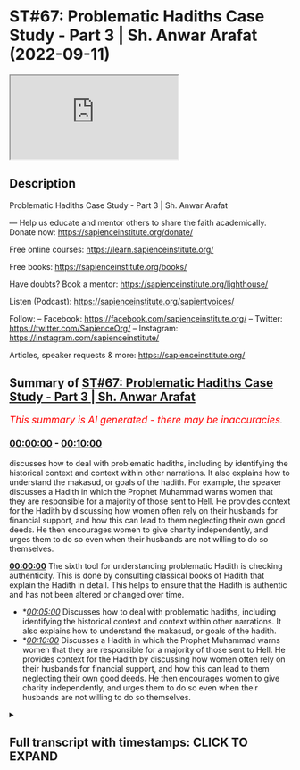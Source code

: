 # ST#67: Problematic Hadiths Case Study - Part 3 | Sh. Anwar Arafat (2022-09-11)

<iframe loading='lazy' src='https://www.youtube.com/embed/QlfuqSwdGX0'></iframe>

## Description

Problematic Hadiths Case Study - Part 3 | Sh. Anwar Arafat

—
Help us educate and mentor others to share the faith academically.
Donate now: https://sapienceinstitute.org/donate/ 

Free online courses: https://learn.sapienceinstitute.org/

Free books: https://sapienceinstitute.org/books/

Have doubts? Book a mentor: https://sapienceinstitute.org/lighthouse/

Listen (Podcast): https://sapienceinstitute.org/sapientvoices/

Follow:
– Facebook: https://facebook.com/sapienceinstitute.org/ 
– Twitter: https://twitter.com/SapienceOrg/ 
– Instagram: https://instagram.com/sapienceinstitute/ 

Articles, speaker requests & more: https://sapienceinstitute.org/

## Summary of [ST#67: Problematic Hadiths Case Study - Part 3 | Sh. Anwar Arafat](https://www.youtube.com/watch?v=QlfuqSwdGX0)


*<span style="color:red; font-size:125%">This summary is AI generated - there may be inaccuracies</span>. [](/)*

### [00:00:00](https://www.youtube.com/watch?v=QlfuqSwdGX0&t=0) - [00:10:00](https://www.youtube.com/watch?v=QlfuqSwdGX0&t=600)

 discusses how to deal with problematic hadiths, including by identifying the historical context and context within other narrations. It also explains how to understand the makasud, or goals of the hadith. For example, the speaker discusses a Hadith in which the Prophet Muhammad warns women that they are responsible for a majority of those sent to Hell. He provides context for the Hadith by discussing how women often rely on their husbands for financial support, and how this can lead to them neglecting their own good deeds. He then encourages women to give charity independently, and urges them to do so even when their husbands are not willing to do so themselves.

**[00:00:00](https://www.youtube.com/watch?v=QlfuqSwdGX0&t=0)** The sixth tool for understanding problematic Hadith is checking authenticity. This is done by consulting classical books of Hadith that explain the Hadith in detail. This helps to ensure that the Hadith is authentic and has not been altered or changed over time.
* **[00:05:00](https://www.youtube.com/watch?v=QlfuqSwdGX0&t=300)* Discusses how to deal with problematic hadiths, including identifying the historical context and context within other narrations. It also explains how to understand the makasud, or goals of the hadith.
* **[00:10:00](https://www.youtube.com/watch?v=QlfuqSwdGX0&t=600)* Discusses a Hadith in which the Prophet Muhammad warns women that they are responsible for a majority of those sent to Hell. He provides context for the Hadith by discussing how women often rely on their husbands for financial support, and how this can lead to them neglecting their own good deeds. He then encourages women to give charity independently, and urges them to do so even when their husbands are not willing to do so themselves.

<details><summary><h2>Full transcript with timestamps: CLICK TO EXPAND</h2></summary>

[0:00:00](https://youtu.be/QlfuqSwdGX0?t=0) foreign  
[0:00:15](https://youtu.be/QlfuqSwdGX0?t=15) thoughts where we discuss the  
[0:00:18](https://youtu.be/QlfuqSwdGX0?t=18) philosophical issues we answer some of  
[0:00:20](https://youtu.be/QlfuqSwdGX0?t=20) the contentions that are brought against  
[0:00:21](https://youtu.be/QlfuqSwdGX0?t=21) Islam and we offer a robust case for the  
[0:00:24](https://youtu.be/QlfuqSwdGX0?t=24) veracity and beauty of Islam as a way of  
[0:00:26](https://youtu.be/QlfuqSwdGX0?t=26) life  
[0:00:27](https://youtu.be/QlfuqSwdGX0?t=27) my name is and today we are continuing  
[0:00:30](https://youtu.be/QlfuqSwdGX0?t=30) our problematic Hadith  
[0:00:34](https://youtu.be/QlfuqSwdGX0?t=34) and applying our toolkit and  
[0:00:36](https://youtu.be/QlfuqSwdGX0?t=36) understanding it inshallah we are on  
[0:00:38](https://youtu.be/QlfuqSwdGX0?t=38) tool number five with our problem like  
[0:00:40](https://youtu.be/QlfuqSwdGX0?t=40) Hadith remember the problematic Hadith  
[0:00:42](https://youtu.be/QlfuqSwdGX0?t=42) seems to indicate that women are  
[0:00:46](https://youtu.be/QlfuqSwdGX0?t=46) deficient in their intelligence  
[0:00:47](https://youtu.be/QlfuqSwdGX0?t=47) deficient in their minds and deficient  
[0:00:49](https://youtu.be/QlfuqSwdGX0?t=49) in their religion does it actually do  
[0:00:52](https://youtu.be/QlfuqSwdGX0?t=52) that this is what we're finding out  
[0:00:54](https://youtu.be/QlfuqSwdGX0?t=54) uh tool number five and Tool number five  
[0:00:56](https://youtu.be/QlfuqSwdGX0?t=56) is access to the books that actually  
[0:01:01](https://youtu.be/QlfuqSwdGX0?t=61) explain the Hadith right and we did this  
[0:01:04](https://youtu.be/QlfuqSwdGX0?t=64) I have a whole paper where you can  
[0:01:06](https://youtu.be/QlfuqSwdGX0?t=66) access it in shalatara online I  
[0:01:09](https://youtu.be/QlfuqSwdGX0?t=69) consulted over a dozen classical books  
[0:01:13](https://youtu.be/QlfuqSwdGX0?t=73) of shuru that actually go over this  
[0:01:15](https://youtu.be/QlfuqSwdGX0?t=75) because this Hadith appears in many  
[0:01:17](https://youtu.be/QlfuqSwdGX0?t=77) books of Hadith and so any will actually  
[0:01:19](https://youtu.be/QlfuqSwdGX0?t=79) explain it we'll go through it  
[0:01:22](https://youtu.be/QlfuqSwdGX0?t=82) and that's something that we did and it  
[0:01:24](https://youtu.be/QlfuqSwdGX0?t=84) helps obviously give that understanding  
[0:01:26](https://youtu.be/QlfuqSwdGX0?t=86) now that is a classical understanding  
[0:01:29](https://youtu.be/QlfuqSwdGX0?t=89) remember our sincerity to the religion  
[0:01:31](https://youtu.be/QlfuqSwdGX0?t=91) our sincerity of playing tool number one  
[0:01:33](https://youtu.be/QlfuqSwdGX0?t=93) is also realizing that classically what  
[0:01:37](https://youtu.be/QlfuqSwdGX0?t=97) was important to them isn't necessarily  
[0:01:39](https://youtu.be/QlfuqSwdGX0?t=99) what's important to us  
[0:01:41](https://youtu.be/QlfuqSwdGX0?t=101) some Scholars problematize this Hadith  
[0:01:43](https://youtu.be/QlfuqSwdGX0?t=103) classically some did not now a person  
[0:01:46](https://youtu.be/QlfuqSwdGX0?t=106) might say hey wait a second those who  
[0:01:47](https://youtu.be/QlfuqSwdGX0?t=107) did not does that mean that they're  
[0:01:49](https://youtu.be/QlfuqSwdGX0?t=109) biased against women does that mean that  
[0:01:50](https://youtu.be/QlfuqSwdGX0?t=110) they have an issue Etc no not  
[0:01:52](https://youtu.be/QlfuqSwdGX0?t=112) necessarily remember they had their own  
[0:01:54](https://youtu.be/QlfuqSwdGX0?t=114) issues that they were dealing with in  
[0:01:55](https://youtu.be/QlfuqSwdGX0?t=115) their own lens their own Paradigm the  
[0:01:57](https://youtu.be/QlfuqSwdGX0?t=117) world was very different we can apply  
[0:01:59](https://youtu.be/QlfuqSwdGX0?t=119) that by the way to almost any era to  
[0:02:02](https://youtu.be/QlfuqSwdGX0?t=122) almost any  
[0:02:04](https://youtu.be/QlfuqSwdGX0?t=124) um geographical place as well in the  
[0:02:05](https://youtu.be/QlfuqSwdGX0?t=125) west if I looked a thousand years ago  
[0:02:07](https://youtu.be/QlfuqSwdGX0?t=127) what were their comments on women I  
[0:02:09](https://youtu.be/QlfuqSwdGX0?t=129) would be shocked and surprised and yet  
[0:02:11](https://youtu.be/QlfuqSwdGX0?t=131) in some ways  
[0:02:12](https://youtu.be/QlfuqSwdGX0?t=132) there might be some wisdom to be taken  
[0:02:14](https://youtu.be/QlfuqSwdGX0?t=134) from some of their writings as well it's  
[0:02:16](https://youtu.be/QlfuqSwdGX0?t=136) not that I completely write them off  
[0:02:17](https://youtu.be/QlfuqSwdGX0?t=137) because they don't see the world as I do  
[0:02:20](https://youtu.be/QlfuqSwdGX0?t=140) I have to put them in their place and  
[0:02:22](https://youtu.be/QlfuqSwdGX0?t=142) understand that as well some of the  
[0:02:23](https://youtu.be/QlfuqSwdGX0?t=143) books of by the way the books that  
[0:02:25](https://youtu.be/QlfuqSwdGX0?t=145) explain the Hadith some of them don't  
[0:02:28](https://youtu.be/QlfuqSwdGX0?t=148) even come across the issue of the  
[0:02:30](https://youtu.be/QlfuqSwdGX0?t=150) deficiency they don't even address it  
[0:02:32](https://youtu.be/QlfuqSwdGX0?t=152) because they're not interested in it  
[0:02:34](https://youtu.be/QlfuqSwdGX0?t=154) from that perspective they're interested  
[0:02:35](https://youtu.be/QlfuqSwdGX0?t=155) in the rulings that apply for the Muslim  
[0:02:39](https://youtu.be/QlfuqSwdGX0?t=159) to apply in their life so for example in  
[0:02:43](https://youtu.be/QlfuqSwdGX0?t=163) bukhari itself this Hadith appears three  
[0:02:46](https://youtu.be/QlfuqSwdGX0?t=166) different times one time it appears in  
[0:02:49](https://youtu.be/QlfuqSwdGX0?t=169) the book of menstruation because of its  
[0:02:54](https://youtu.be/QlfuqSwdGX0?t=174) comment on Menses where it makes that  
[0:02:58](https://youtu.be/QlfuqSwdGX0?t=178) Proclamation that a woman if she's on  
[0:03:00](https://youtu.be/QlfuqSwdGX0?t=180) her menstrual cycle she does not pray  
[0:03:03](https://youtu.be/QlfuqSwdGX0?t=183) she does not fast perfect so that's why  
[0:03:05](https://youtu.be/QlfuqSwdGX0?t=185) he put it in that chapter so many of the  
[0:03:07](https://youtu.be/QlfuqSwdGX0?t=187) many of the explanations are going to  
[0:03:10](https://youtu.be/QlfuqSwdGX0?t=190) tackle the Hadith from that perspective  
[0:03:11](https://youtu.be/QlfuqSwdGX0?t=191) because they're already on that chapter  
[0:03:13](https://youtu.be/QlfuqSwdGX0?t=193) they're not going to address the whole  
[0:03:15](https://youtu.be/QlfuqSwdGX0?t=195) other theological issues that are in it  
[0:03:17](https://youtu.be/QlfuqSwdGX0?t=197) this is why a person might access some  
[0:03:19](https://youtu.be/QlfuqSwdGX0?t=199) of these books and be like hey wait a  
[0:03:20](https://youtu.be/QlfuqSwdGX0?t=200) second he's not even talking about this  
[0:03:21](https://youtu.be/QlfuqSwdGX0?t=201) and that's actually correct in the  
[0:03:24](https://youtu.be/QlfuqSwdGX0?t=204) second chapter that it appears it  
[0:03:26](https://youtu.be/QlfuqSwdGX0?t=206) appears in the book of zakah and it's  
[0:03:28](https://youtu.be/QlfuqSwdGX0?t=208) because there's an added section where  
[0:03:31](https://youtu.be/QlfuqSwdGX0?t=211) after the prophet because remember the  
[0:03:32](https://youtu.be/QlfuqSwdGX0?t=212) whole beginning of the Hadith is where  
[0:03:34](https://youtu.be/QlfuqSwdGX0?t=214) the prophetam is actually encouraging  
[0:03:35](https://youtu.be/QlfuqSwdGX0?t=215) them to donate to give and so a woman  
[0:03:37](https://youtu.be/QlfuqSwdGX0?t=217) comes to the prophet salallahu and she  
[0:03:40](https://youtu.be/QlfuqSwdGX0?t=220) says can I give my husband charity and  
[0:03:43](https://youtu.be/QlfuqSwdGX0?t=223) so  
[0:03:44](https://youtu.be/QlfuqSwdGX0?t=224) he says yes etc etc and so she because  
[0:03:47](https://youtu.be/QlfuqSwdGX0?t=227) of her question is asking about charity  
[0:03:49](https://youtu.be/QlfuqSwdGX0?t=229) the scholars will discuss that whole  
[0:03:51](https://youtu.be/QlfuqSwdGX0?t=231) issue of can a wife give her husband  
[0:03:54](https://youtu.be/QlfuqSwdGX0?t=234) charity if she's wealthier than he is  
[0:03:56](https://youtu.be/QlfuqSwdGX0?t=236) and that's a whole other subject for  
[0:03:58](https://youtu.be/QlfuqSwdGX0?t=238) another day inshallah right so depending  
[0:04:00](https://youtu.be/QlfuqSwdGX0?t=240) on where the scholar put it he obviously  
[0:04:03](https://youtu.be/QlfuqSwdGX0?t=243) has a point because he wants people to  
[0:04:05](https://youtu.be/QlfuqSwdGX0?t=245) understand something a ruling etc etc so  
[0:04:07](https://youtu.be/QlfuqSwdGX0?t=247) I have to realize that that not  
[0:04:08](https://youtu.be/QlfuqSwdGX0?t=248) everybody is going to have the same  
[0:04:09](https://youtu.be/QlfuqSwdGX0?t=249) problems that I have what we  
[0:04:11](https://youtu.be/QlfuqSwdGX0?t=251) problematize now is not what people  
[0:04:13](https://youtu.be/QlfuqSwdGX0?t=253) problematize a long time ago  
[0:04:15](https://youtu.be/QlfuqSwdGX0?t=255) that's not necessarily a bad thing we  
[0:04:18](https://youtu.be/QlfuqSwdGX0?t=258) don't automatically write them off  
[0:04:19](https://youtu.be/QlfuqSwdGX0?t=259) because they don't share the passions  
[0:04:21](https://youtu.be/QlfuqSwdGX0?t=261) that we do right everybody has their  
[0:04:24](https://youtu.be/QlfuqSwdGX0?t=264) historical place so that's number five  
[0:04:26](https://youtu.be/QlfuqSwdGX0?t=266) number six tool number six  
[0:04:29](https://youtu.be/QlfuqSwdGX0?t=269) is checking authenticity  
[0:04:32](https://youtu.be/QlfuqSwdGX0?t=272) and as we said If a person is paying you  
[0:04:34](https://youtu.be/QlfuqSwdGX0?t=274) know what I mean attention to this and  
[0:04:35](https://youtu.be/QlfuqSwdGX0?t=275) knows this since we said it's Muslim  
[0:04:38](https://youtu.be/QlfuqSwdGX0?t=278) both of these this is of the highest  
[0:04:41](https://youtu.be/QlfuqSwdGX0?t=281) degrees of authenticity outside of these  
[0:04:43](https://youtu.be/QlfuqSwdGX0?t=283) books it appears  
[0:04:47](https://youtu.be/QlfuqSwdGX0?t=287) it also a version of it appears  
[0:04:51](https://youtu.be/QlfuqSwdGX0?t=291) and in fact the version of the helps us  
[0:04:54](https://youtu.be/QlfuqSwdGX0?t=294) understand it even more even though the  
[0:04:56](https://youtu.be/QlfuqSwdGX0?t=296) version of the of Imam does not contain  
[0:05:00](https://youtu.be/QlfuqSwdGX0?t=300) this problematic phrase which is that  
[0:05:02](https://youtu.be/QlfuqSwdGX0?t=302) they are deficient in their intellect  
[0:05:04](https://youtu.be/QlfuqSwdGX0?t=304) deficient in religion it has the first  
[0:05:06](https://youtu.be/QlfuqSwdGX0?t=306) part where he's encouraging them to give  
[0:05:08](https://youtu.be/QlfuqSwdGX0?t=308) and that they can constituted a majority  
[0:05:11](https://youtu.be/QlfuqSwdGX0?t=311) of the people of the Hellfire meaning  
[0:05:12](https://youtu.be/QlfuqSwdGX0?t=312) women  
[0:05:12](https://youtu.be/QlfuqSwdGX0?t=312) five different companions have narrated  
[0:05:15](https://youtu.be/QlfuqSwdGX0?t=315) this Hadith so many unique Chains It's  
[0:05:18](https://youtu.be/QlfuqSwdGX0?t=318) almost impossible from a Hadith  
[0:05:19](https://youtu.be/QlfuqSwdGX0?t=319) perspective to put any flaw on this  
[0:05:22](https://youtu.be/QlfuqSwdGX0?t=322) Hadith so that we know that it's  
[0:05:23](https://youtu.be/QlfuqSwdGX0?t=323) completely authentic but this is a step  
[0:05:25](https://youtu.be/QlfuqSwdGX0?t=325) that a person can do if I come across a  
[0:05:27](https://youtu.be/QlfuqSwdGX0?t=327) problematic Hadith and I realize it's  
[0:05:28](https://youtu.be/QlfuqSwdGX0?t=328) weak and it goes against a lot of what I  
[0:05:30](https://youtu.be/QlfuqSwdGX0?t=330) don't understand about Islam that I can  
[0:05:32](https://youtu.be/QlfuqSwdGX0?t=332) write it off I know that this probably  
[0:05:34](https://youtu.be/QlfuqSwdGX0?t=334) isn't true but remember it's  
[0:05:35](https://youtu.be/QlfuqSwdGX0?t=335) probabilistic in nature when I look at  
[0:05:38](https://youtu.be/QlfuqSwdGX0?t=338) this and I see hey wait a second the  
[0:05:40](https://youtu.be/QlfuqSwdGX0?t=340) prophetam is saying this checking  
[0:05:41](https://youtu.be/QlfuqSwdGX0?t=341) authenticity is something that a person  
[0:05:43](https://youtu.be/QlfuqSwdGX0?t=343) should do however in this case it's  
[0:05:45](https://youtu.be/QlfuqSwdGX0?t=345) completely authentic now  
[0:05:47](https://youtu.be/QlfuqSwdGX0?t=347) there are people remember we said  
[0:05:50](https://youtu.be/QlfuqSwdGX0?t=350) that their bias might cause them to  
[0:05:53](https://youtu.be/QlfuqSwdGX0?t=353) write off Hadith in its entirety because  
[0:05:56](https://youtu.be/QlfuqSwdGX0?t=356) of one or two problematic how did they  
[0:05:58](https://youtu.be/QlfuqSwdGX0?t=358) come across because they don't like them  
[0:05:59](https://youtu.be/QlfuqSwdGX0?t=359) or doesn't agree with their own Paradigm  
[0:06:01](https://youtu.be/QlfuqSwdGX0?t=361) their own worldview  
[0:06:03](https://youtu.be/QlfuqSwdGX0?t=363) now while understanding that they have a  
[0:06:05](https://youtu.be/QlfuqSwdGX0?t=365) problem and I completely understand this  
[0:06:06](https://youtu.be/QlfuqSwdGX0?t=366) in fact this is why we're doing this to  
[0:06:08](https://youtu.be/QlfuqSwdGX0?t=368) just write off Hadith in its entirety  
[0:06:10](https://youtu.be/QlfuqSwdGX0?t=370) because I don't like it is incorrect and  
[0:06:13](https://youtu.be/QlfuqSwdGX0?t=373) it's not  
[0:06:15](https://youtu.be/QlfuqSwdGX0?t=375) a stable or sound method because writing  
[0:06:18](https://youtu.be/QlfuqSwdGX0?t=378) off Hadith in its entirety introduces a  
[0:06:21](https://youtu.be/QlfuqSwdGX0?t=381) hundred more problems thousands of more  
[0:06:24](https://youtu.be/QlfuqSwdGX0?t=384) problems  
[0:06:25](https://youtu.be/QlfuqSwdGX0?t=385) then we're solving I might solve like in  
[0:06:28](https://youtu.be/QlfuqSwdGX0?t=388) this case oh if I just say well I don't  
[0:06:30](https://youtu.be/QlfuqSwdGX0?t=390) believe in Hadith anyways so there's no  
[0:06:32](https://youtu.be/QlfuqSwdGX0?t=392) issue women are not deficient in their  
[0:06:33](https://youtu.be/QlfuqSwdGX0?t=393) intellect and intelligence yeah but now  
[0:06:35](https://youtu.be/QlfuqSwdGX0?t=395) I've introduced so many new problems  
[0:06:38](https://youtu.be/QlfuqSwdGX0?t=398) it's not even worth it it's not even  
[0:06:39](https://youtu.be/QlfuqSwdGX0?t=399) practical or pragmatic or wise and so  
[0:06:44](https://youtu.be/QlfuqSwdGX0?t=404) we have to realize that  
[0:06:46](https://youtu.be/QlfuqSwdGX0?t=406) it is authentic now we have to face it  
[0:06:48](https://youtu.be/QlfuqSwdGX0?t=408) we have to deal with it and these are  
[0:06:50](https://youtu.be/QlfuqSwdGX0?t=410) where some of the challenges come in for  
[0:06:52](https://youtu.be/QlfuqSwdGX0?t=412) some people  
[0:06:53](https://youtu.be/QlfuqSwdGX0?t=413) tool number seven  
[0:06:55](https://youtu.be/QlfuqSwdGX0?t=415) is understanding the makasud which is  
[0:06:58](https://youtu.be/QlfuqSwdGX0?t=418) there are goals of the Hadith there are  
[0:07:00](https://youtu.be/QlfuqSwdGX0?t=420) goals of legislation there's goals even  
[0:07:02](https://youtu.be/QlfuqSwdGX0?t=422) within the Quran itself  
[0:07:05](https://youtu.be/QlfuqSwdGX0?t=425) there's wisdom in everything is the  
[0:07:07](https://youtu.be/QlfuqSwdGX0?t=427) prophet saws trying to say something he  
[0:07:09](https://youtu.be/QlfuqSwdGX0?t=429) is  
[0:07:10](https://youtu.be/QlfuqSwdGX0?t=430) what is that so let's look into it and  
[0:07:13](https://youtu.be/QlfuqSwdGX0?t=433) we can do this by the way we can apply  
[0:07:15](https://youtu.be/QlfuqSwdGX0?t=435) it and inshallah we will when we do the  
[0:07:16](https://youtu.be/QlfuqSwdGX0?t=436) reread but I want to mention that tool  
[0:07:18](https://youtu.be/QlfuqSwdGX0?t=438) here that  
[0:07:19](https://youtu.be/QlfuqSwdGX0?t=439) if I know that even if I don't  
[0:07:22](https://youtu.be/QlfuqSwdGX0?t=442) understand the Hadith or  
[0:07:24](https://youtu.be/QlfuqSwdGX0?t=444) I can at least acknowledge okay this is  
[0:07:26](https://youtu.be/QlfuqSwdGX0?t=446) somewhat problematic I can at least say  
[0:07:28](https://youtu.be/QlfuqSwdGX0?t=448) you know I don't understand but I do  
[0:07:29](https://youtu.be/QlfuqSwdGX0?t=449) know that I trust the prophet saws  
[0:07:32](https://youtu.be/QlfuqSwdGX0?t=452) and I trust his wisdom maybe there's  
[0:07:35](https://youtu.be/QlfuqSwdGX0?t=455) something behind what he's saying  
[0:07:36](https://youtu.be/QlfuqSwdGX0?t=456) there's not a problem saying I don't  
[0:07:39](https://youtu.be/QlfuqSwdGX0?t=459) know there's not a problem in saying  
[0:07:40](https://youtu.be/QlfuqSwdGX0?t=460) this isn't clear there is a problem in  
[0:07:42](https://youtu.be/QlfuqSwdGX0?t=462) saying you know what I don't understand  
[0:07:43](https://youtu.be/QlfuqSwdGX0?t=463) this I'm just going to throw it out  
[0:07:45](https://youtu.be/QlfuqSwdGX0?t=465) we that's why we need patience right so  
[0:07:48](https://youtu.be/QlfuqSwdGX0?t=468) saying I don't know investigating  
[0:07:50](https://youtu.be/QlfuqSwdGX0?t=470) further I think this is one of the best  
[0:07:52](https://youtu.be/QlfuqSwdGX0?t=472) courses that a Muslim can actually apply  
[0:07:54](https://youtu.be/QlfuqSwdGX0?t=474) number eight and number nine are both  
[0:07:56](https://youtu.be/QlfuqSwdGX0?t=476) related meaning understanding the  
[0:07:58](https://youtu.be/QlfuqSwdGX0?t=478) historical context and the context  
[0:07:59](https://youtu.be/QlfuqSwdGX0?t=479) within the other narrations okay  
[0:08:01](https://youtu.be/QlfuqSwdGX0?t=481) historical context  
[0:08:04](https://youtu.be/QlfuqSwdGX0?t=484) tells us that most of the versions does  
[0:08:07](https://youtu.be/QlfuqSwdGX0?t=487) not mention that there was Aid or there  
[0:08:09](https://youtu.be/QlfuqSwdGX0?t=489) was a but in some of them the ones in  
[0:08:11](https://youtu.be/QlfuqSwdGX0?t=491) bukhari  
[0:08:14](https://youtu.be/QlfuqSwdGX0?t=494) mentioned that there was a the prophetam  
[0:08:17](https://youtu.be/QlfuqSwdGX0?t=497) gave a sermon and that there was a  
[0:08:19](https://youtu.be/QlfuqSwdGX0?t=499) congregation people gathered now the  
[0:08:21](https://youtu.be/QlfuqSwdGX0?t=501) version of bukhari the narrator says it  
[0:08:24](https://youtu.be/QlfuqSwdGX0?t=504) was either  
[0:08:25](https://youtu.be/QlfuqSwdGX0?t=505) he's not sure  
[0:08:27](https://youtu.be/QlfuqSwdGX0?t=507) the version in what thought he actually  
[0:08:29](https://youtu.be/QlfuqSwdGX0?t=509) says it was during the solar eclipse  
[0:08:34](https://youtu.be/QlfuqSwdGX0?t=514) now there's certainty he says it was  
[0:08:37](https://youtu.be/QlfuqSwdGX0?t=517) during the eclipse we had the prayer and  
[0:08:40](https://youtu.be/QlfuqSwdGX0?t=520) after the prayer he gave now you don't  
[0:08:42](https://youtu.be/QlfuqSwdGX0?t=522) have to give a after the eclipse prayer  
[0:08:44](https://youtu.be/QlfuqSwdGX0?t=524) but he did because people had gathered  
[0:08:46](https://youtu.be/QlfuqSwdGX0?t=526) and he wanted to encourage them to  
[0:08:48](https://youtu.be/QlfuqSwdGX0?t=528) actually give donate etc etc which is  
[0:08:50](https://youtu.be/QlfuqSwdGX0?t=530) what we should be doing during the  
[0:08:51](https://youtu.be/QlfuqSwdGX0?t=531) eclipse prayer this makes a lot of sense  
[0:08:53](https://youtu.be/QlfuqSwdGX0?t=533) now because if it's during AIDS Aid is  
[0:08:55](https://youtu.be/QlfuqSwdGX0?t=535) usually a joyous Affair Etc and he would  
[0:08:58](https://youtu.be/QlfuqSwdGX0?t=538) give the women their own sermon Etc but  
[0:09:00](https://youtu.be/QlfuqSwdGX0?t=540) he would encourage them to do good and  
[0:09:01](https://youtu.be/QlfuqSwdGX0?t=541) what not but in this one in this case he  
[0:09:04](https://youtu.be/QlfuqSwdGX0?t=544) seems very concerned plus the wording  
[0:09:08](https://youtu.be/QlfuqSwdGX0?t=548) even though it mentions that it could be  
[0:09:10](https://youtu.be/QlfuqSwdGX0?t=550) Aid actually alludes to the eclipse  
[0:09:13](https://youtu.be/QlfuqSwdGX0?t=553) prayer why he says I have been shown  
[0:09:16](https://youtu.be/QlfuqSwdGX0?t=556) that you were a majority of the people  
[0:09:18](https://youtu.be/QlfuqSwdGX0?t=558) of the Hellfire now pause and the  
[0:09:21](https://youtu.be/QlfuqSwdGX0?t=561) version of motla the prophet salallahu  
[0:09:24](https://youtu.be/QlfuqSwdGX0?t=564) while he's praying the eclipse prayer he  
[0:09:26](https://youtu.be/QlfuqSwdGX0?t=566) says while he is praying he said in  
[0:09:29](https://youtu.be/QlfuqSwdGX0?t=569) front of him Allah opened up like a  
[0:09:31](https://youtu.be/QlfuqSwdGX0?t=571) portal or whatever and he saw  
[0:09:34](https://youtu.be/QlfuqSwdGX0?t=574) Paradise in front of him and he saw from  
[0:09:37](https://youtu.be/QlfuqSwdGX0?t=577) its fruits and its trees so much so that  
[0:09:39](https://youtu.be/QlfuqSwdGX0?t=579) he says if I were to reach out with my  
[0:09:41](https://youtu.be/QlfuqSwdGX0?t=581) hand and grab the grapes he said I saw  
[0:09:44](https://youtu.be/QlfuqSwdGX0?t=584) some grapes and grabbed them and brought  
[0:09:46](https://youtu.be/QlfuqSwdGX0?t=586) them they would have remained here in  
[0:09:47](https://youtu.be/QlfuqSwdGX0?t=587) the Dunya and you would have eaten from  
[0:09:49](https://youtu.be/QlfuqSwdGX0?t=589) them forever they would have lasted  
[0:09:51](https://youtu.be/QlfuqSwdGX0?t=591) eternally because the paradise is  
[0:09:54](https://youtu.be/QlfuqSwdGX0?t=594) eternal and anything in it even if it's  
[0:09:56](https://youtu.be/QlfuqSwdGX0?t=596) taken outside is also Eternal he says  
[0:10:00](https://youtu.be/QlfuqSwdGX0?t=600) and then Allah removed that and then he  
[0:10:02](https://youtu.be/QlfuqSwdGX0?t=602) showed him the Hellfire and it  
[0:10:04](https://youtu.be/QlfuqSwdGX0?t=604) frightened him so much so and he looked  
[0:10:06](https://youtu.be/QlfuqSwdGX0?t=606) and he saw a lot of women inside  
[0:10:09](https://youtu.be/QlfuqSwdGX0?t=609) this is where he became concerned this  
[0:10:11](https://youtu.be/QlfuqSwdGX0?t=611) is why after the Salah finished Etc he  
[0:10:13](https://youtu.be/QlfuqSwdGX0?t=613) gave a general sermon and he went to the  
[0:10:15](https://youtu.be/QlfuqSwdGX0?t=615) women specifically to remind them  
[0:10:19](https://youtu.be/QlfuqSwdGX0?t=619) this is where when we have this  
[0:10:21](https://youtu.be/QlfuqSwdGX0?t=621) inter-contextual  
[0:10:23](https://youtu.be/QlfuqSwdGX0?t=623) or intra-contextual analysis it actually  
[0:10:26](https://youtu.be/QlfuqSwdGX0?t=626) makes a lot of sense he just saw this  
[0:10:29](https://youtu.be/QlfuqSwdGX0?t=629) and now he wants to share that whatever  
[0:10:31](https://youtu.be/QlfuqSwdGX0?t=631) he saw with the women that were there  
[0:10:33](https://youtu.be/QlfuqSwdGX0?t=633) that were present so he goes over to  
[0:10:35](https://youtu.be/QlfuqSwdGX0?t=635) them why specifically the women he was  
[0:10:38](https://youtu.be/QlfuqSwdGX0?t=638) telling them look you know the reality  
[0:10:39](https://youtu.be/QlfuqSwdGX0?t=639) is a lot of women  
[0:10:41](https://youtu.be/QlfuqSwdGX0?t=641) especially when it comes to donating  
[0:10:43](https://youtu.be/QlfuqSwdGX0?t=643) money  
[0:10:44](https://youtu.be/QlfuqSwdGX0?t=644) they rely on their husbands and not on  
[0:10:45](https://youtu.be/QlfuqSwdGX0?t=645) themselves because there are also many  
[0:10:47](https://youtu.be/QlfuqSwdGX0?t=647) of them rely on their husbands for their  
[0:10:48](https://youtu.be/QlfuqSwdGX0?t=648) financial upkeep and whatnot and and and  
[0:10:51](https://youtu.be/QlfuqSwdGX0?t=651) maintenance  
[0:10:54](https://youtu.be/QlfuqSwdGX0?t=654) but they also rely on their husbands for  
[0:10:56](https://youtu.be/QlfuqSwdGX0?t=656) their Good Deeds financially and so he  
[0:10:59](https://youtu.be/QlfuqSwdGX0?t=659) says the first thing that says o women  
[0:11:02](https://youtu.be/QlfuqSwdGX0?t=662) you need to give charity  
[0:11:05](https://youtu.be/QlfuqSwdGX0?t=665) a lot of women don't give their own  
[0:11:06](https://youtu.be/QlfuqSwdGX0?t=666) charity this is what he said and by the  
[0:11:08](https://youtu.be/QlfuqSwdGX0?t=668) way this is a problem that we still have  
[0:11:09](https://youtu.be/QlfuqSwdGX0?t=669) today when we do fundraisers  
[0:11:13](https://youtu.be/QlfuqSwdGX0?t=673) unfortunately the majority of the people  
[0:11:15](https://youtu.be/QlfuqSwdGX0?t=675) who donate our men and not necessarily  
[0:11:16](https://youtu.be/QlfuqSwdGX0?t=676) women this doesn't mean that women don't  
[0:11:17](https://youtu.be/QlfuqSwdGX0?t=677) have their own money but they assume  
[0:11:19](https://youtu.be/QlfuqSwdGX0?t=679) that oh my husband will give for us  
[0:11:20](https://youtu.be/QlfuqSwdGX0?t=680) that's true the husband will give for  
[0:11:22](https://youtu.be/QlfuqSwdGX0?t=682) you but you have your own Deeds to to to  
[0:11:24](https://youtu.be/QlfuqSwdGX0?t=684) to to get as well don't wait for your  
[0:11:27](https://youtu.be/QlfuqSwdGX0?t=687) husband and this is basically what he's  
[0:11:28](https://youtu.be/QlfuqSwdGX0?t=688) saying  
[0:11:30](https://youtu.be/QlfuqSwdGX0?t=690) and then he says I I saw that you made a  
[0:11:32](https://youtu.be/QlfuqSwdGX0?t=692) majority of the people of the Hellfire  
[0:11:33](https://youtu.be/QlfuqSwdGX0?t=693) he was worried for them he's not stating  
[0:11:36](https://youtu.be/QlfuqSwdGX0?t=696) a fact he's trying to make it so that  
[0:11:38](https://youtu.be/QlfuqSwdGX0?t=698) that's not the case meaning that isn't  
[0:11:42](https://youtu.be/QlfuqSwdGX0?t=702) necessarily set in stone number one  
[0:11:43](https://youtu.be/QlfuqSwdGX0?t=703) number two even if it is women make a  
[0:11:46](https://youtu.be/QlfuqSwdGX0?t=706) majority of humankind anyways so taking  
[0:11:49](https://youtu.be/QlfuqSwdGX0?t=709) tool number eight and Tool number nine  
[0:11:50](https://youtu.be/QlfuqSwdGX0?t=710) we can see that now we're adding a lot  
[0:11:52](https://youtu.be/QlfuqSwdGX0?t=712) of context to what's going on we  
[0:11:54](https://youtu.be/QlfuqSwdGX0?t=714) understand it a little bit better step  
[0:11:55](https://youtu.be/QlfuqSwdGX0?t=715) number 10 is the next one that we will  
[0:11:58](https://youtu.be/QlfuqSwdGX0?t=718) do inshallah when we'll come back for  
[0:11:59](https://youtu.be/QlfuqSwdGX0?t=719) the next episode inshallah  
</details>